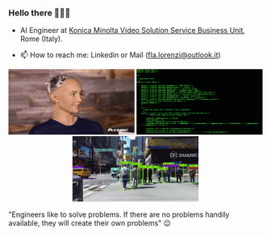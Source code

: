 ### Hello there 👨🏻‍💻

<!--
**FlavioLorenzi/flaviolorenzi** is a ✨ _special_ ✨ repository because its `README.md` (this file) appears on your GitHub profile.
-->

- AI Engineer at [Konica Minolta Video Solution Service Business Unit](https://research.konicaminolta.com), Rome (Italy).

- 📫 How to reach me: Linkedin or Mail (fla.lorenzi@outlook.it)


<p align="center">
  <img src="ai2.gif" width="250" height="130">
  <img src="sai.gif" width="250" height="130">
  <img src="sai3.gif" width="250" height="130">
</p>

"Engineers like to solve problems. 
If there are no problems handily available, they will create their own problems" 😉

